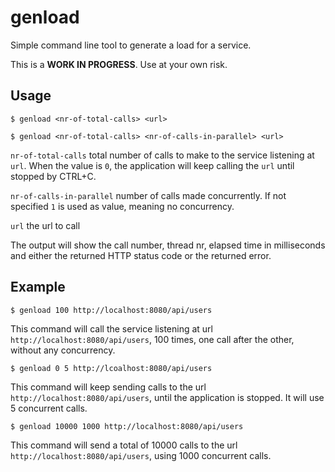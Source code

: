 # genload

Simple command line tool to generate a load for a service.

This is a **WORK IN PROGRESS**. Use at your own risk.

## Usage

```$ genload <nr-of-total-calls> <url>```

```$ genload <nr-of-total-calls> <nr-of-calls-in-parallel> <url>```

`nr-of-total-calls` total number of calls to make to the service listening at `url`.
When the value is `0`, the application will keep calling the `url` until stopped by CTRL+C.


`nr-of-calls-in-parallel` number of calls made concurrently.
If not specified `1` is used as value, meaning no concurrency.

`url` the url to call

The output will show the call number, thread nr,
elapsed time in milliseconds
and either the returned HTTP status code or the returned error.

## Example

```$ genload 100 http://localhost:8080/api/users```

This command will call the service listening at url `http://localhost:8080/api/users`,
100 times, one call after the other, without any concurrency.

```$ genload 0 5 http://lcoalhost:8080/api/users```

This command will keep sending calls to the url `http://localhost:8080/api/users`,
until the application is stopped. It will use 5 concurrent calls.

```$ genload 10000 1000 http://localhost:8080/api/users```

This command will send a total of 10000 calls to the url
`http://localhost:8080/api/users`, using 1000 concurrent calls.
